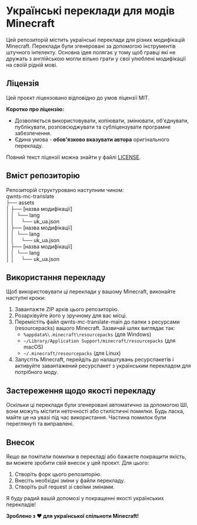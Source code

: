 # Українські переклади для модів Minecraft

Цей репозиторій містить українські переклади для різних модифікацій Minecraft. Переклади були згенеровані за допомогою інструментів штучного інтелекту. Основна ідея полягає у тому щоб гравці які не дружать з англійською могли вільно грати у свої улюблені модифікації на своїй рідній мові.

## Ліцензія

Цей проєкт ліцензовано відповідно до умов ліцензії MIT.

**Коротко про ліцензію:**

* Дозволяється використовувати, копіювати, змінювати, об'єднувати, публікувати, розповсюджувати та субліцензувати програмне забезпечення.
* Єдина умова - **обов'язково вказувати автора** оригінального перекладу.

Повний текст ліцензії можна знайти у файлі [LICENSE](LICENSE).

## Вміст репозиторію

Репозиторій структуровано наступним чином:</br>
qwnts-mc-translate</br>
├── assets</br>
│ ├── [назва модифікації]</br>
│ │  └── lang</br>
│ │     └── uk_ua.json</br>
│ ├── [назва модифікації]</br>
│ │  └── lang</br>
│ │     └── uk_ua.json</br>
│ ├── [назва модифікації]</br>
│ │  └── lang</br>
│ │     └── uk_ua.json</br>

## Використання перекладу
Щоб використовувати ці переклади у вашому Minecraft, виконайте наступні кроки:
1. Завантажте ZIP архів цього репозиторію.
2. Розархівуйте його у зручному для вас місці.
3.  Перемістіть файл qwnts-mc-translate-main до папки з ресурсами (resourcepacks) вашого Minecraft. Зазвичай шлях виглядає так:
    * `%appdata%\.minecraft\resourcepacks` (для Windows)
    * `~/Library/Application Support/minecraft/resourcepacks` (для macOS)
    * `~/.minecraft/resourcepacks` (для Linux)
4.  Запустіть Minecraft, перейдіть до налаштувань ресурспакетів і активуйте завантажений ресурспакет з українським перекладом для потрібного моду.

## Застереження щодо якості перекладу

Оскільки ці переклади були згенеровані автоматично за допомогою ШІ, вони можуть містити неточності або стилістичні помилки. Будь ласка, майте це на увазі під час використання.
Частина помилок були переглянуті та виправлені.

## Внесок

Якщо ви помітили помилки в перекладі або бажаєте покращити якість, ви можете зробити свій внесок у цей проєкт. Для цього:

1.  Створіть форк цього репозиторію.
2.  Внесіть необхідні зміни у файли перекладу.
3.  Створіть pull request зі своїми змінами.

Я буду радий вашій допомозі у покращенні якості українських перекладів!

**Зроблено з ❤️ для української спільноти Minecraft!**
